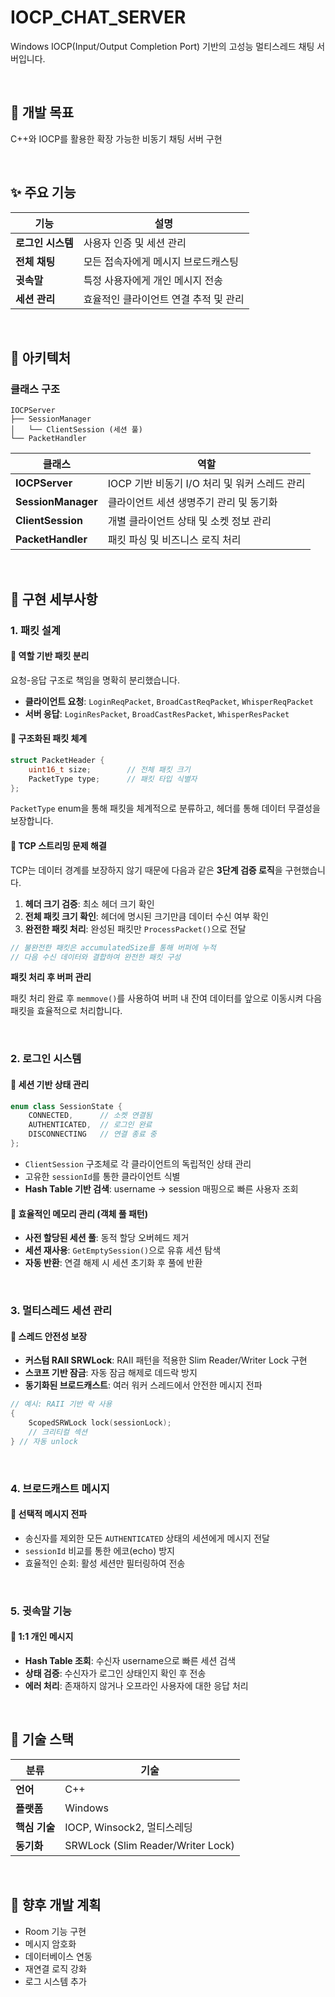 # IOCP_CHAT_SERVER

Windows IOCP(Input/Output Completion Port) 기반의 고성능 멀티스레드 채팅 서버입니다.

<br>

## 🎯 개발 목표

C++와 IOCP를 활용한 확장 가능한 비동기 채팅 서버 구현

<br>

## ✨ 주요 기능

| 기능 | 설명 |
|------|------|
| **로그인 시스템** | 사용자 인증 및 세션 관리 |
| **전체 채팅** | 모든 접속자에게 메시지 브로드캐스팅 |
| **귓속말** | 특정 사용자에게 개인 메시지 전송 |
| **세션 관리** | 효율적인 클라이언트 연결 추적 및 관리 |

<br>

## 📐 아키텍처

### 클래스 구조

```
IOCPServer
├── SessionManager
│   └── ClientSession (세션 풀)
└── PacketHandler
```

| 클래스 | 역할 |
|--------|------|
| **IOCPServer** | IOCP 기반 비동기 I/O 처리 및 워커 스레드 관리 |
| **SessionManager** | 클라이언트 세션 생명주기 관리 및 동기화 |
| **ClientSession** | 개별 클라이언트 상태 및 소켓 정보 관리 |
| **PacketHandler** | 패킷 파싱 및 비즈니스 로직 처리 |

<br>

## 🔧 구현 세부사항

### 1. 패킷 설계

#### 📌 역할 기반 패킷 분리

요청-응답 구조로 책임을 명확히 분리했습니다.

- **클라이언트 요청**: `LoginReqPacket`, `BroadCastReqPacket`, `WhisperReqPacket`
- **서버 응답**: `LoginResPacket`, `BroadCastResPacket`, `WhisperResPacket`

#### 📌 구조화된 패킷 체계

```cpp
struct PacketHeader {
    uint16_t size;        // 전체 패킷 크기
    PacketType type;      // 패킷 타입 식별자
};
```

`PacketType` enum을 통해 패킷을 체계적으로 분류하고, 헤더를 통해 데이터 무결성을 보장합니다.

#### 📌 TCP 스트리밍 문제 해결

TCP는 데이터 경계를 보장하지 않기 때문에 다음과 같은 **3단계 검증 로직**을 구현했습니다.

1. **헤더 크기 검증**: 최소 헤더 크기 확인
2. **전체 패킷 크기 확인**: 헤더에 명시된 크기만큼 데이터 수신 여부 확인
3. **완전한 패킷 처리**: 완성된 패킷만 `ProcessPacket()`으로 전달

```cpp
// 불완전한 패킷은 accumulatedSize를 통해 버퍼에 누적
// 다음 수신 데이터와 결합하여 완전한 패킷 구성
```

**패킷 처리 후 버퍼 관리**

패킷 처리 완료 후 `memmove()`를 사용하여 버퍼 내 잔여 데이터를 앞으로 이동시켜 다음 패킷을 효율적으로 처리합니다.

<br>

### 2. 로그인 시스템

#### 📌 세션 기반 상태 관리

```cpp
enum class SessionState {
    CONNECTED,      // 소켓 연결됨
    AUTHENTICATED,  // 로그인 완료
    DISCONNECTING   // 연결 종료 중
};
```

- `ClientSession` 구조체로 각 클라이언트의 독립적인 상태 관리
- 고유한 `sessionId`를 통한 클라이언트 식별
- **Hash Table 기반 검색**: username → session 매핑으로 빠른 사용자 조회

#### 📌 효율적인 메모리 관리 (객체 풀 패턴)

- **사전 할당된 세션 풀**: 동적 할당 오버헤드 제거
- **세션 재사용**: `GetEmptySession()`으로 유휴 세션 탐색
- **자동 반환**: 연결 해제 시 세션 초기화 후 풀에 반환

<br>

### 3. 멀티스레드 세션 관리

#### 📌 스레드 안전성 보장

- **커스텀 RAII SRWLock**: RAII 패턴을 적용한 Slim Reader/Writer Lock 구현
- **스코프 기반 잠금**: 자동 잠금 해제로 데드락 방지
- **동기화된 브로드캐스트**: 여러 워커 스레드에서 안전한 메시지 전파

```cpp
// 예시: RAII 기반 락 사용
{
    ScopedSRWLock lock(sessionLock);
    // 크리티컬 섹션
} // 자동 unlock
```

<br>

### 4. 브로드캐스트 메시지

#### 📌 선택적 메시지 전파

- 송신자를 제외한 모든 `AUTHENTICATED` 상태의 세션에게 메시지 전달
- `sessionId` 비교를 통한 에코(echo) 방지
- 효율적인 순회: 활성 세션만 필터링하여 전송

<br>

### 5. 귓속말 기능

#### 📌 1:1 개인 메시지

- **Hash Table 조회**: 수신자 username으로 빠른 세션 검색
- **상태 검증**: 수신자가 로그인 상태인지 확인 후 전송
- **에러 처리**: 존재하지 않거나 오프라인 사용자에 대한 응답 처리

<br>

## 🚀 기술 스택

| 분류 | 기술 |
|------|------|
| **언어** | C++ |
| **플랫폼** | Windows |
| **핵심 기술** | IOCP, Winsock2, 멀티스레딩 |
| **동기화** | SRWLock (Slim Reader/Writer Lock) |

<br>

## 📝 향후 개발 계획

- Room 기능 구현
- 메시지 암호화
- 데이터베이스 연동
- 재연결 로직 강화
- 로그 시스템 추가

<br>

